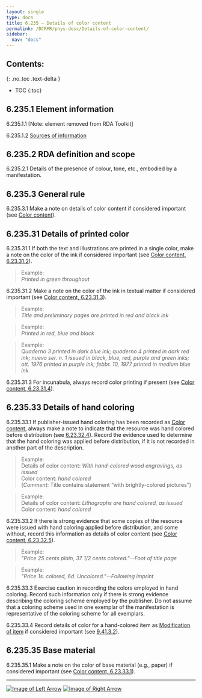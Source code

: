 ```yaml
---
layout: single
type: docs
title: 6.235 — Details of color content
permalink: /DCRMR/phys-desc/Details-of-color-content/
sidebar:
  nav: "docs"
---
```


## Contents:
{: .no_toc .text-delta }

- TOC
{:toc}

## 6.235.1 Element information

<a name="6.235.1.1">6.235.1.1</a> [Note: element removed from RDA Toolkit]

<a name="6.235.1.2">6.235.1.2</a> [Sources of information](/DCRMR/phys-desc/#6011-sources-of-information) 

## 6.235.2 RDA definition and scope

<a name="6.235.2.1">6.235.2.1</a> Details of the presence of colour, tone, etc., embodied by a manifestation.

## 6.235.3 General rule

<a name="6.235.3.1">6.235.3.1</a> Make a note on details of color content if considered important (see [Color content](/DCRMR/phys-desc/Color-content/)).

## 6.235.31 Details of printed color

<a name="6.235.31.1">6.235.31.1</a> If both the text and illustrations are printed in a single color, make a note on the color of the ink if considered important (see [Color content, 6.23.31.2](/DCRMR/phys-desc/Color-content/#6.23.31.2)).

>Example:  
><CITE>Printed in green throughout</CITE>

<a name="6.235.31.2">6.235.31.2</a> Make a note on the color of the ink in textual matter if considered important (see [Color content, 6.23.31.3](/DCRMR/phys-desc/Color-content/#6.23.31.3)).

>Example:  
><CITE>Title and preliminary pages are printed in red and black ink</CITE>

>Example:  
><CITE>Printed in red, blue and black</CITE>

>Example:  
><CITE>Quaderno 3 printed in dark blue ink; quaderno 4 printed in dark red ink; nuevo ser. n. 1 issued in black, blue, red, purple and green inks; ott. 1976 printed in purple ink; febbr. 10, 1977 printed in medium blue ink</CITE>

<a name="6.235.31.3">6.235.31.3</a> For incunabula, always record color printing if present (see [Color content, 6.23.31.4](/DCRMR/phys-desc/Color-content/#6.23.31.4)).

## 6.235.33 Details of hand coloring

<a name="6.235.33.1">6.235.33.1</a> If publisher-issued hand coloring has been recorded as [Color content](/DCRMR/phys-desc/Color-content/), always make a note to indicate that the resource was hand colored before distribution (see [6.23.32.4](/DCRMR/phys-desc/Color-content/#6.23.32.4)). Record the evidence used to determine that the hand coloring was applied before distribution, if it is not recorded in another part of the description.

>Example:  
>Details of color content: <CITE>With hand-colored wood engravings, as issued</CITE>  
>Color content: <CITE>hand colored</CITE>   
>(*Comment*: Title contains statement “with brightly-colored pictures”)

>Example:  
>Details of color content: <CITE>Lithographs are hand colored, as issued</CITE>  
>Color content: <CITE>hand colored</CITE>

<a name="6.235.33.2">6.235.33.2</a> If there is strong evidence that some copies of the resource were issued with hand coloring applied before distribution, and some without, record this information as details of color content (see [Color content, 6.23.32.5](/DCRMR/phys-desc/Color-content/#6.23.32.5)).

>Example:  
><CITE>"Price 25 cents plain, 37 1/2 cents colored."--Foot of title page</CITE>

>Example:  
><CITE>"Price 1s. colored, 6d. Uncolored."--Following imprint</CITE>

<a name="6.235.33.3">6.235.33.3</a> Exercise caution in recording the colors employed in hand coloring. Record such information only if there is strong evidence describing the coloring scheme employed by the publisher. Do not assume that a coloring scheme used in one exemplar of the manifestation is representative of the coloring scheme for all exemplars. 

<a name="6.235.33.4">6.235.33.4</a> Record details of color for a hand-colored item as [Modification of item](/DCRMR/additional-notes/Modification-of-item/) if considered important (see [9.41.3.2](/DCRMR/additional-notes/Modification-of-item/#9.41.3.2)).

## 6.235.35 Base material

<a name="6.235.35.1">6.235.35.1</a> Make a note on the color of base material (e.g., paper) if considered important (see [Color content, 6.23.33.1](/DCRMR/phys-desc/Color-content/#6.23.33.1)).

---

[![Image of Left Arrow](https://rbms-bsc.github.io/DCRMR/assets/pictures/navigation/Arrow_Left.png "6.23 — Color content")](/DCRMR/phys-desc/Color-content/) [![Image of Right Arrow](https://rbms-bsc.github.io/DCRMR/assets/pictures/navigation/Arrow_Right.png "6.24 — Dimensions")](/DCRMR/phys-desc/Dimensions/)
